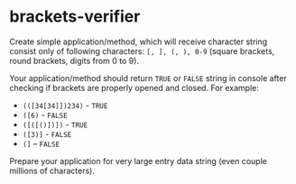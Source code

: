 # brackets-verifier
Create simple application/method, which will receive character string consist only of following characters: `[, ], (, ), 0-9` (square brackets, round brackets, digits from 0 to 9).

Your application/method should return `TRUE` or `FALSE` string in console after checking if brackets are properly opened and closed. For example:


* `(([34[34]])234)` - `TRUE`
* `([6)` - `FALSE`
* `([([()])])` - `TRUE`
* `([3)]` - `FALSE`
* `(]` – `FALSE`
 

Prepare your application for very large entry data string (even couple millions of characters).
